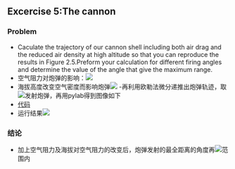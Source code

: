 ## Excercise 5:The cannon
### Problem
- Caculate the trajectory of our cannon shell including both air drag and the reduced air density at high altitude so that you can reproduce the results in Figure 2.5.Preform your calculation for different firing angles and determine the value of the angle that give the maximum range.
- 空气阻力对炮弹的影响：![](http://latex.codecogs.com/gif.latex?F_{drag}=-B_2v^2)
- 海拔高度改变空气密度而影响炮弹![](http://latex.codecogs.com/gif.latex?F_{drag}^*=\frac{\rho&space;}{\rho&space;_0}F_{drag}(y=0)=(1-\frac{ay}{T_0})F_{drag}(y=0))
-再利用欧勒法微分递推出炮弹轨迹，取![](http://latex.codecogs.com/gif.latex?30^{\circ}\sim&space;60^{\circ})发射炮弹，再用pylab得到图像如下
- [代码](https://github.com/jiagu999/Computational_Physics_N2015301020066/blob/master/excercise%205_code)
- 运行结果![](https://i.loli.net/2017/10/13/59e0e19f7fb6e.png)
### 结论
- 加上空气阻力及海拔对空气阻力的改变后，炮弹发射的最全距离的角度再![](http://latex.codecogs.com/gif.latex?40^{\circ}\sim&space;45^{\circ})范围内
